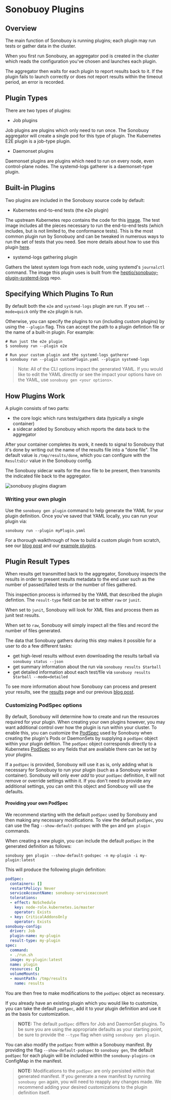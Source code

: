 # Sonobuoy Plugins

## Overview

The main function of Sonobuoy is running plugins; each plugin may run tests or gather data in the cluster.

When you first run Sonobuoy, an aggregator pod is created in the cluster which reads the configuration you've chosen and launches each plugin.

The aggregator then waits for each plugin to report results back to it. If the plugin fails to launch correctly or does not report results within the timeout period, an error is recorded.

## Plugin Types

There are two types of plugins:

* Job plugins

Job plugins are plugins which only need to run once. The Sonobuoy aggregator will create a single pod for this type of plugin. The Kubernetes E2E plugin is a job-type plugin.

* Daemonset plugins

Daemonset plugins are plugins which need to run on every node, even control-plane nodes. The systemd-logs gatherer is a daemonset-type plugin.

## Built-in Plugins

Two plugins are included in the Sonobuoy source code by default:

* Kubernetes end-to-end tests (the e2e plugin)

The upstream Kubernetes repo contains the code for this [image][conformance]. The test image includes all the pieces necessary to run the end-to-end tests (which includes, but is not limited to, the conformance tests). This is the most common plugin run by Sonobuoy and can be tweaked in numerous ways to run the set of tests that you need. See more details about how to use this plugin [here][e2ePlugin].

* systemd-logs gathering plugin

Gathers the latest system logs from each node, using systemd's `journalctl` command. The image this plugin uses is built from the [heptio/sonobuoy-plugin-systemd-logs][systemd-repo] repo.

## Specifying Which Plugins To Run

By default both the `e2e` and `systemd-logs` plugin are run. If you set `--mode=quick` only the `e2e` plugin is run.

Otherwise, you can specify the plugins to run (including custom plugins) by using the `--plugin` flag. This can accept the path to a plugin defintion file or the name of a built-in plugin. For example:

```
# Run just the e2e plugin
$ sonobuoy run --plugin e2e

# Run your custom plugin and the systemd-logs gatherer
$ sonobuoy run --plugin customPlugin.yaml --plugin systemd-logs
```

> Note: All of the CLI options impact the generated YAML. If you would like to edit the YAML directly or see the impact your options have on the YAML, use `sonobuoy gen <your options>`.

## How Plugins Work

A plugin consists of two parts:

* the core logic which runs tests/gathers data (typically a single container)
* a sidecar added by Sonobuoy which reports the data back to the aggregator

After your container completes its work, it needs to signal to Sonobuoy that
it's done by writing out the name of the results file into a "done file". The default
value is `/tmp/results/done`, which you can configure with the `ResultsDir` value 
in the Sonobuoy config.

The Sonobuoy sidecar waits for the `done` file to be present, then transmits the indicated
file back to the aggregator.

![sonobuoy plugins diagram][diagram]

[diagram]: /img/plugin-contract.png

### Writing your own plugin

Use the `sonobuoy gen plugin` command to help generate the YAML for your plugin definition. Once you've saved that YAML locally, you can run your plugin via:

```
sonobuoy run --plugin myPlugin.yaml
```

For a thorough walkthrough of how to build a custom plugin from scratch, see our [blog post][customPluginsBlog] and our [example plugins][examplePlugins].

## Plugin Result Types

When results get transmitted back to the aggregator, Sonobuoy inspects the results in order
to present results metadata to the end user such as the number of passed/failed tests or
the number of files gathered.

This inspection process is informed by the YAML that described the plugin defintion. The
`result-type` field can be set to either `raw` or `junit`.

When set to `junit`, Sonobuoy will look for XML files and process them as junit test results.

When set to `raw`, Sonobuoy will simply inspect all the files and record the number of files generated.

The data that Sonobuoy gathers during this step makes it possible for a user to do a few different tasks:

* get high-level results without even downloading the results tarball via `sonobuoy status --json`
* get summary information about the run via `sonobuoy results $tarball`
* get detailed information about each test/file via `sonobuoy results $tarball --mode=detailed`

To see more information about how Sonobuoy can process and present your results, see the [results][results] page and our previous [blog post][resultsBlog].

### Customizing PodSpec options

By default, Sonobuoy will determine how to create and run the resources required for your plugin.
When creating your own plugins however, you may want additional control over how the plugin is run within your cluster.
To enable this, you can customize the [PodSpec][kubernetes-podspecs] used by Sonobuoy when creating the plugin's Pods or DaemonSets by supplying a `podSpec` object within your plugin defition.
The `podSpec` object corresponds directly to a Kubernetes [PodSpec][kubernetes-podspecs] so any fields that are available there can be set by your plugins.

If a `podSpec` is provided, Sonobuoy will use it as is, only adding what is necessary for Sonobuoy to run your plugin (such as a Sonobuoy worker container).
Sonobuoy will only ever _add_ to your `podSpec` definition, it will not remove or override settings within it.
If you don't need to provide any additional settings, you can omit this object and Sonobuoy will use the defaults.

#### Providing your own PodSpec
We recommend starting with the default `podSpec` used by Sonobuoy and then making any necessary modifications.
To view the default `podSpec`, you can use the flag `--show-default-podspec` with the `gen` and `gen plugin` commands.

When creating a new plugin, you can include the default `podSpec` in the generated definition as follows:

```
sonobuoy gen plugin --show-default-podspec -n my-plugin -i my-plugin:latest
```

This will produce the following plugin definition:

```yaml
podSpec:
  containers: []
  restartPolicy: Never
  serviceAccountName: sonobuoy-serviceaccount
  tolerations:
  - effect: NoSchedule
    key: node-role.kubernetes.io/master
    operator: Exists
  - key: CriticalAddonsOnly
    operator: Exists
sonobuoy-config:
  driver: Job
  plugin-name: my-plugin
  result-type: my-plugin
spec:
  command:
  - ./run.sh
  image: my-plugin:latest
  name: plugin
  resources: {}
  volumeMounts:
  - mountPath: /tmp/results
    name: results
```

You are then free to make modifications to the `podSpec` object as necessary.

If you already have an existing plugin which you would like to customize, you can take the default `podSpec`, add it to your plugin definition and use it as the basis for customization.

> **NOTE:** The default `podSpec` differs for Job and DaemonSet plugins.
To be sure you are using the appropriate defaults as your starting point, be sure to provide the `--type` flag when using `sonobuoy gen plugin`.

You can also modify the `podSpec` from within a Sonobuoy manifest.
By providing the flag `--show-default-podspec` to `sonobuoy gen`, the default `podSpec` for each plugin will be included within the `sonobuoy-plugins-cm` ConfigMap in the manifest.

> **NOTE:** Modifications to the `podSpec` are only persisted within that generated manifest.
If you generate a new manifest by running `sonobuoy gen` again, you will need to reapply any changes made.
We recommend adding your desired customizations to the plugin definition itself.

[systemd-repo]: https://github.com/heptio/sonobuoy-plugin-systemd-logs
[e2e]: https://github.com/vmware-tanzu/sonobuoy/blob/master/examples/plugins.d/heptio-e2e.yaml
[conformance]: https://github.com/kubernetes/kubernetes/tree/master/cluster/images/conformance
[e2ePlugin]: e2eplugin.md
[kubernetes-podspecs]: https://kubernetes.io/docs/reference/generated/kubernetes-api/v1.15/#podspec-v1-core
[customPluginsBlog]: https://blogs.vmware.com/cloudnative/2019/04/30/sonobuoy-plugins-custom-testing/
[examplePlugins]: https://github.com/vmware-tanzu/sonobuoy/tree/master/examples/plugins
[results]: results.md
[resultsBlog]: https://sonobuoy.io/simplified-results-reporting-with-sonobuoy/